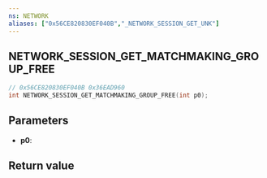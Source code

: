 ```yaml
---
ns: NETWORK
aliases: ["0x56CE820830EF040B","_NETWORK_SESSION_GET_UNK"]
---
```

## NETWORK_SESSION_GET_MATCHMAKING_GROUP_FREE

```c
// 0x56CE820830EF040B 0x36EAD960
int NETWORK_SESSION_GET_MATCHMAKING_GROUP_FREE(int p0);
```

## Parameters
* **p0**: 

## Return value
